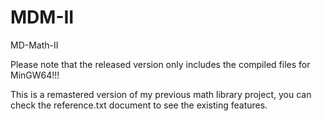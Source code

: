# MDM-II
MD-Math-II

Please note that the released version only includes the compiled files for MinGW64!!!

This is a remastered version of my previous math library project, you can check the reference.txt document to see the existing features.
